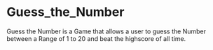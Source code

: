 # Guess_the_Number
Guess the Number is a Game that allows a user to guess the Number between a Range of 1 to 20 and beat the highscore of all time.

